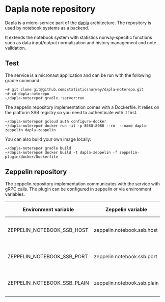 # Dapla note repository

Dapla is a micro-service part of the [dapla]() architecture. The repository is used by notebook systems as a backend.

It extends the notebook system with statistics norway-specific functions such as data input/output normalization and history management and note validation.

## Test 

The service is a micronaut application and can be run with the following gradle command:

```
~# git clone git@github.com:statisticsnorway/dapla-noterepo.git
~# cd dapla-noterepo 
~/dapla-noterepo# gradle :server:run
```

The zeppelin repository implementation comes with a Dockerfile. It relies on the 
platform SSB registry so you need to authenticate with it first.
```
~/dapla-noterepo# gcloud auth configure-docker
~/dapla-noterepo# docker run -it -p 8080:8080 --rm  --name dapla-zeppelin dapla-zeppelin
```

You can also build your own image locally: 
```
~/dapla-noterepo# gradle build
~/dapla-noterepo# docker build -t dapla-zeppelin -f zeppelin-plugin/docker/Dockerfile .
```

## Zeppelin repository

The zeppelin repository implementation communicates with the service with gRPC calls. The plugin can be configured in zeppelin or via environment variables.

| Environment variable        | Zeppelin variable           | Description                             | Default value |
| --------------------------- | --------------------------- | --------------------------------------- | ------------- |
| ZEPPELIN_NOTEBOOK_SSB_HOST  | zeppelin.notebook.ssb.host  | The host running the gRPC service       | localhost     |
| ZEPPELIN_NOTEBOOK_SSB_PORT  | zeppelin.notebook.ssb.port  | The port to connect to the gRPC service | 50051         |
| ZEPPELIN_NOTEBOOK_SSB_PLAIN | zeppelin.notebook.ssb.plain | Set plain (non-encrypted) protocol.     | false         |

